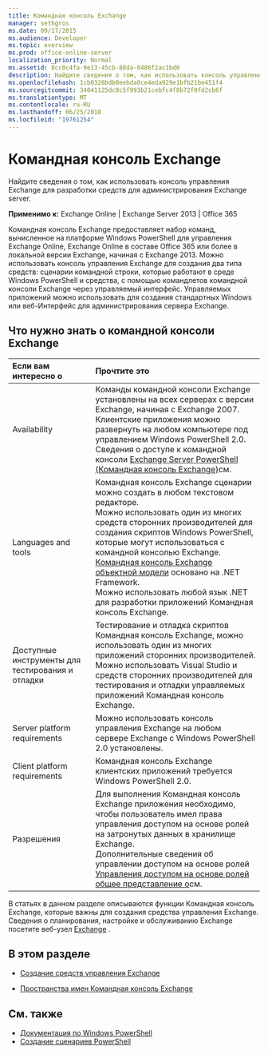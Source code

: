 ```yaml
---
title: Командная консоль Exchange
manager: sethgros
ms.date: 09/17/2015
ms.audience: Developer
ms.topic: overview
ms.prod: office-online-server
localization_priority: Normal
ms.assetid: 8cc0c4fa-9e13-45cb-88da-0486f2ac1bd0
description: Найдите сведения о том, как использовать консоль управления Exchange для разработки средств для администрирования Exchange server.
ms.openlocfilehash: 1cb0328bdb0eebda0ce4eda929e1bfb21be451f4
ms.sourcegitcommit: 34041125dc8c5f993b21cebfc4f8b72f0fd2cb6f
ms.translationtype: MT
ms.contentlocale: ru-RU
ms.lasthandoff: 06/25/2018
ms.locfileid: "19761254"
---
```

# <a name="exchange-management-shell"></a>Командная консоль Exchange

Найдите сведения о том, как использовать консоль управления Exchange для разработки средств для администрирования Exchange server.
  
**Применимо к:** Exchange Online | Exchange Server 2013 | Office 365
  
Командная консоль Exchange предоставляет набор команд, вычисленное на платформе Windows PowerShell для управления Exchange Online, Exchange Online в составе Office 365 или более в локальной версии Exchange, начиная с Exchange 2013. Можно использовать консоль управления Exchange для создания два типа средств: сценарии командной строки, которые работают в среде Windows PowerShell и средства, с помощью командлетов командной консоли Exchange через управляемый интерфейс. Управляемых приложений можно использовать для создания стандартных Windows или веб-Интерфейс для администрирования сервера Exchange. 
  
## <a name="what-you-need-to-know-about-the-exchange-management-shell"></a>Что нужно знать о командной консоли Exchange

|Если вам интересно о|Прочтите это|
|:-----|:-----|
|Availability  <br/> |Команды командной консоли Exchange установлены на всех серверах с версии Exchange, начиная с Exchange 2007.<br/>Клиентские приложения можно развернуть на любом компьютере под управлением Windows PowerShell 2.0.<br/> Сведения о доступе к командной консоли [Exchange Server PowerShell (Командная консоль Exchange)](https://docs.microsoft.com/en-us/powershell/exchange/exchange-server/exchange-management-shell?view=exchange-ps)см.  <br/> |
|Languages and tools  <br/> |Командная консоль Exchange сценарии можно создать в любом текстовом редакторе.<br/>Можно использовать один из многих средств сторонних производителей для создания скриптов Windows PowerShell, которые могут использоваться с командной консолью Exchange.  <br/> [Командная консоль Exchange объектной модели](exchange-management-shell-namespaces.md) основано на .NET Framework.<br/>Можно использовать любой язык .NET для разработки приложений Командная консоль Exchange.  <br/> |
|Доступные инструменты для тестирования и отладки  <br/> |Тестирование и отладка скриптов Командная консоль Exchange, можно использовать один из многих приложений сторонних производителей.  <br/> Можно использовать Visual Studio и средств сторонних производителей для тестирования и отладки управляемых приложений Командная консоль Exchange.  <br/> |
|Server platform requirements  <br/> |Можно использовать консоль управления Exchange на любом сервере Exchange с Windows PowerShell 2.0 установлены.  <br/> |
|Client platform requirements  <br/> |Командная консоль Exchange клиентских приложений требуется Windows PowerShell 2.0.  <br/> |
|Разрешения  <br/> |Для выполнения Командная консоль Exchange приложения необходимо, чтобы пользователь имел права управления доступом на основе ролей на затронутых данных в хранилище Exchange.<br/>Дополнительные сведения об управлении доступом на основе ролей [Управления доступом на основе ролей общее представление о](http://technet.microsoft.com/en-us/library/dd298183.aspx)см.  <br/> |
   
В статьях в данном разделе описываются функции Командная консоль Exchange, которые важны для создания средства управления Exchange. Сведения о планирования, настройке и обслуживанию Exchange посетите веб-узел [Exchange](https://docs.microsoft.com/en-us/exchange/) .
  
## <a name="in-this-section"></a>В этом разделе

- [Создание средств управления Exchange](create-exchange-management-shell-tools.md)
    
- [Пространства имен Командная консоль Exchange](exchange-management-shell-namespaces.md)
    
## <a name="see-also"></a>См. также
  
- [Документация по Windows PowerShell](https://docs.microsoft.com/en-us/powershell/scripting/getting-started/getting-started-with-windows-powershell?view=powershell-6)
- [Создание сценариев PowerShell](https://docs.microsoft.com/en-us/powershell/scripting/powershell-scripting?view=powershell-6)
    


